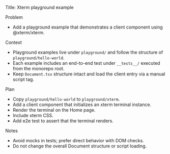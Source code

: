 Title: Xterm playground example

Problem
- Add a playground example that demonstrates a client component using @xterm/xterm.

Context
- Playground examples live under `playground/` and follow the structure of `playground/hello-world`.
- Each example includes an end-to-end test under `__tests__/` executed from the monorepo root.
- Keep `Document.tsx` structure intact and load the client entry via a manual script tag.

Plan
- Copy `playground/hello-world` to `playground/xterm`.
- Add a client component that initializes an xterm terminal instance.
- Render the terminal on the Home page.
- Include xterm CSS.
- Add e2e test to assert that the terminal renders.

Notes
- Avoid mocks in tests; prefer direct behavior with DOM checks.
- Do not change the overall Document structure or script loading.


